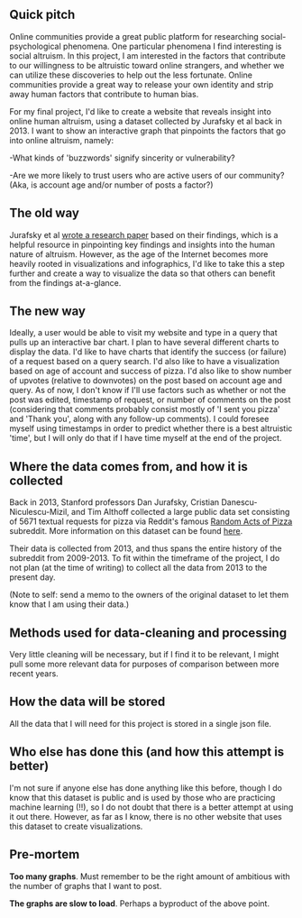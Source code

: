 ## Quick pitch

Online communities provide a great public platform for researching social-psychological phenomena. One particular phenomena I find interesting is social altruism. In this project, I am interested in the factors that contribute to our willingness to be altruistic toward online strangers, and whether we can utilize these discoveries to help out the less fortunate. Online communities provide a great way to release your own identity and strip away human factors that contribute to human bias.

For my final project, I'd like to create a website that reveals insight into online human altruism, using a dataset collected by Jurafsky et al back in 2013. I want to show an interactive graph that pinpoints the factors that go into online altruism, namely:

-What kinds of 'buzzwords' signify sincerity or vulnerability?

-Are we more likely to trust users who are active users of our community? (Aka, is account age and/or number of posts a factor?)

## The old way

Jurafsky et al [wrote a research paper](http://cs.stanford.edu/~althoff/raop-dataset/altruistic_requests_icwsm.pdf) based on their findings, which is a helpful resource in pinpointing key findings and insights into the human nature of altruism. However, as the age of the Internet becomes more heavily rooted in visualizations and infographics, I'd like to take this a step further and create a way to visualize the data so that others can benefit from the findings at-a-glance.

## The new way

Ideally, a user would be able to visit my website and type in a query that pulls up an interactive bar chart. I plan to have several different charts to display the data. I'd like to have charts that identify the success (or failure) of a request based on a query search. I'd also like to have a visualization based on age of account and success of pizza. I'd also like to show number of upvotes (relative to downvotes) on the post based on account age and query. As of now, I don't know if I'll use factors such as whether or not the post was edited, timestamp of request, or number of comments on the post (considering that comments probably consist mostly of 'I sent you pizza' and 'Thank you', along with any follow-up comments). I could foresee myself using timestamps in order to predict whether there is a best altruistic 'time', but I will only do that if I have time myself at the end of the project.

## Where the data comes from, and how it is collected

Back in 2013, Stanford professors Dan Jurafsky, Cristian Danescu-Niculescu-Mizil, and Tim Althoff collected a large public data set consisting of 5671 textual requests for pizza via Reddit's famous [Random Acts of Pizza](http://www.reddit.com/r/Random_Acts_Of_Pizza/) subreddit. More information on this dataset can be found [here](http://cs.stanford.edu/~althoff/raop-dataset/).

Their data is collected from 2013, and thus spans the entire history of the subreddit from 2009-2013. To fit within the timeframe of the project, I do not plan (at the time of writing) to collect all the data from 2013 to the present day.

(Note to self: send a memo to the owners of the original dataset to let them know that I am using their data.)

## Methods used for data-cleaning and processing

Very little cleaning will be necessary, but if I find it to be relevant, I might pull some more relevant data for purposes of comparison between more recent years.

## How the data will be stored

All the data that I will need for this project is stored in a single json file.

## Who else has done this (and how this attempt is better)

I'm not sure if anyone else has done anything like this before, though I do know that this dataset is public and is used by those who are practicing machine learning (!!), so I do not doubt that there is a better attempt at using it out there. However, as far as I know, there is no other website that uses this dataset to create visualizations.

## Pre-mortem

**Too many graphs**. Must remember to be the right amount of ambitious with the number of graphs that I want to post.

**The graphs are slow to load**. Perhaps a byproduct of the above point.
